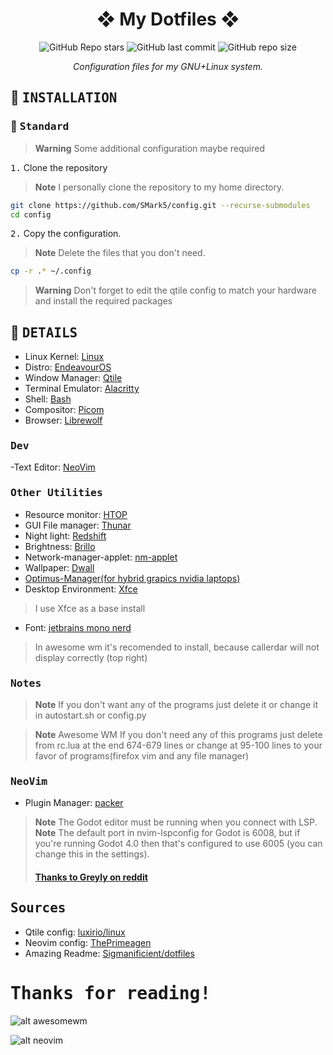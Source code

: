 <div align="center">

# ❖ My Dotfiles ❖

![GitHub Repo stars](https://img.shields.io/github/stars/SMark5/config?style=for-the-badge&labelColor=1B2330&color=807EDD) ![GitHub last commit](https://img.shields.io/github/last-commit/SMark5/config?style=for-the-badge&labelColor=1B2330&color=807EDD) ![GitHub repo size](https://img.shields.io/github/repo-size/SMark5/config?style=for-the-badge&labelColor=1B2330&color=807EDD)

*Configuration files for my GNU+Linux system.*

</div>


## :wrench: <samp>INSTALLATION</samp>

### :paperclip: <samp>Standard</samp>

> **Warning**
> Some additional configuration maybe required

<kbd>1.</kbd> Clone the repository

> **Note**
> I personally clone the repository to my home directory.
```bash
git clone https://github.com/SMark5/config.git --recurse-submodules
cd config
```
<kbd>2.</kbd> Copy the configuration.
> **Note**
> Delete the files that you don't need.
```bash
cp -r .* ~/.config
```
> **Warning**
> Don't forget to edit the qtile config to match your hardware and install the required packages


## :bookmark_tabs: <samp>DETAILS</samp>


- Linux Kernel: [Linux](https://www.kernel.org)
- Distro: [EndeavourOS](https://endeavouros.com)
- Window Manager: [Qtile](http://www.qtile.org)
- Terminal Emulator: [Alacritty](https://github.com/alacritty/alacritty)
- Shell: [Bash](https://www.gnu.org/software/bash)
- Compositor: [Picom](https://github.com/yshui/picom)
- Browser: [Librewolf](https://librewolf.net)

### <samp>Dev</samp>

-Text Editor: [NeoVim](https://neovim.io)

### <samp>Other Utilities</samp>

- Resource monitor: [HTOP](https://htop.dev)
- GUI File manager: [Thunar](https://docs.xfce.org/xfce/thunar/start)
- Night light: [Redshift](https://wiki.archlinux.org/title/redshift)
- Brightness: [Brillo](https://wiki.archlinux.org/title/backlight#Backlight_utilities)
- Network-manager-applet: [nm-applet](https://wiki.archlinux.org/title/NetworkManager)
- Wallpaper: [Dwall](https://github.com/adi1090x/dynamic-wallpaper)
- [Optimus-Manager(for hybrid grapics nvidia laptops)](https://wiki.archlinux.org/title/NVIDIA_Optimus#Using_optimus-manager)
- Desktop Environment: [Xfce](https://www.xfce.org)
> I use Xfce as a base install
- Font: [jetbrains mono nerd](https://www.jetbrains.com/lp/mono)
> In awesome wm it's recomended to install, because callerdar will not display correctly (top right)
### <samp>Notes</samp>
> **Note**
> If you don't want any of the programs just delete it or change it in autostart.sh or config.py   

> **Note**
>Awesome WM If you don't need any of this programs just delete from rc.lua at the end 674-679 lines or change at 95-100 lines to your favor of programs(firefox vim and any file manager)

### <samp>NeoVim</samp>

- Plugin Manager: [packer](https://github.com/wbthomason/packer.nvim)

> **Note**
> The Godot editor must be running when you connect with LSP.
> **Note**
> The default port in nvim-lspconfig for Godot is 6008, but if you're running Godot 4.0 then that's configured to use 6005 (you can change this in the  settings).<br>
> #### [Thanks to Greyly on reddit](https://www.reddit.com/r/godot/comments/sexkij/state_of_neovim_support_in_2022)

## <samp>Sources</samp>

- Qtile config: [luxirio/linux](https://github.com/luxirio/linux/tree/master/arco_dotfiles)
- Neovim config: [ThePrimeagen](https://www.youtube.com/@ThePrimeagen)
- Amazing Readme: [Sigmanificient/dotfiles](https://github.com/Sigmanificient/dotfiles)

# <samp>Thanks for reading!</samp>

![alt awesomewm](https://github.com/SMark5/config/blob/main/images/AwesomeWM.png)

![alt neovim](https://github.com/SMark5/config/blob/main/images/NeoVim.png)
